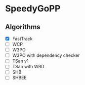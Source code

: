 # SpeedyGoPP

## Algorithms

- [x] FastTrack
- [ ] WCP
- [ ] W3PO
- [ ] W3PO with dependency checker
- [ ] TSan v1
- [ ] TSan with WRD
- [ ] SHB
- [ ] SHBEE
